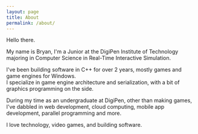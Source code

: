 ```yaml
---
layout: page
title: About
permalink: /about/
---
```


Hello there.

My name is Bryan, I'm a Junior at the DigiPen Institute of Technology majoring in Computer Science in Real-Time Interactive Simulation.

I've been building software in C++ for over 2 years, mostly games and game engines for Windows. <br>
I specialize in game engine architecture and serialization, with a bit of graphics programming on the side.

During my time as an undergraduate at DigiPen, other than making games, I've dabbled in web development, cloud computing, mobile app development, parallel programming and more.

I love technology, video games, and building software.